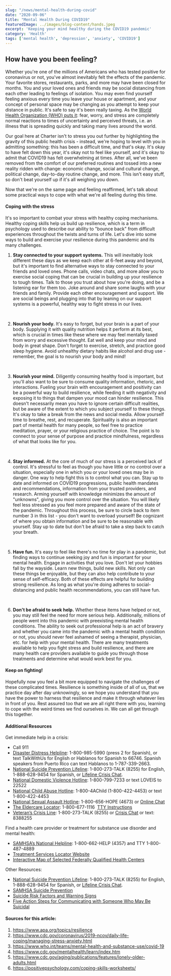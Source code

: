 ```yaml
---
slug: "/news/mental-health-during-covid"
date: "2020-09-06"
title: "Mental Health During COVID19"
featuredImage: ../images/blog-content/hands.jpeg
excerpt: 'Keeping your mind healthy during the COVID19 pandemic'
category: 'Health'
tags: ['mental health', 'depression', 'anxiety', 'COVID19']
---
```

## How have you been feeling? 
Whether you're one of the millions of Americans who has tested positive for coronavirus or not, you've almost inevitably felt the effects of the pandemic. Your favorite stores, restaurants, parks, and more may have been closed for months. You and your loved ones and friends may be social distancing from each other leading to feelings of isolation. You may even find yourself feeling anxious every time you leave your house or apartment, and your concept of personal space may be changing as you attempt to keep your distance in public. It's safe to say it's been really taxing. As the <a href='https://www.who.int/teams/mental-health-and-substance-use/covid-19' target='_blank' rel='noopenner noreferrer'>World Health Organization (WHO) puts it</a>: fear, worry, and stress are completely normal reactions to times of uncertainty and perceived threats, i.e. an illness that is spreading quickly and taking many lives around the world. 

Our goal here at Charter isn't to stress you out further by highlighting the gravity of this public health crisis - instead, we're hoping to level with you in admitting something: this has been a difficult time, and that's okay. It's okay to have felt down this year, it's okay not to feel like yourself, and it's okay to admit that COVID19 has felt overwhelming at times. After all, we've been removed from the comfort of our preferred routines and tossed into a new reality ridden with change: economic change, social and cultural change, political change, day-to-day routine change, and more. This isn't easy stuff, so don't beat yourself up if it's all weighing you down. 

Now that we're on the same page and feeling reaffirmed, let's talk about some practical ways to cope with what we're all feeling during this time. 

#### Coping with the stress
It's so important to combat your stress with healthy coping mechanisms. Healthy coping skills help us build up resilience, which is a term in psychology used to describe our ability to "bounce back" from difficult experiences throughout the twists and turns of life. Let's dive into some ways to build and exercise your resilience during this pandemic and its many challenges. 

1. **Stay connected to your support systems.** This will inevitably look different these days as we keep each other at 6-feet away and beyond, but it's important to find alternative ways to stay connected to your friends and loved ones. Phone calls, video chats, and more allow you to exercise social coping that can be crucial in building up your resilience to tough times. Talk to those you trust about how you're doing, and be a listening ear for them too. Joke around and share some laughs with your friends and family. Provide each other encouragement and support. We are social beings and plugging into that by leaning on our support systems is a powerful, healthy way to fight stress in our lives.  
<br/>

2. **Nourish your body.** It's easy to forget, but your brain is a part of your body. Supplying it with quality nutrition helps it perform at its best, which is crucial in times like these where we may feel mentally taxed from worry and excessive thought. Eat well and keep your mind and body in great shape. Don't forget to exercise, stretch, and practice good sleep hygiene. Avoid unhealthy dietary habits like alcohol and drug use - remember, the goal is to nourish your body and mind!  
<br/>

3. **Nourish your mind.** Diligently consuming healthy food is important, but you'll also want to be sure to consume quality information, rhetoric, and interactions. Fueling your brain with encouragement and positivity can be a powerful way to build resilience, while feeding it with negativity and exposing it to things that dampen your mood can hinder resilience. This doesn't necessarily mean you have to ignore certain difficult realities, but be aware of the extent to which you subject yourself to these things. It's okay to take a break from the news and social media. Allow yourself time to breathe, rest, and recuperate. Spirituality is also an important part of mental health for many people, so feel free to practice meditation, prayer, or your religious practice of choice. The point is to connect to your sense of purpose and practice mindfulness, regardless of what that looks like for you.  
<br/>

4. **Stay informed.** At the core of much of our stress is a perceived lack of control. It's stressful to feel as though you have little or no control over a situation, especially one in which you or your loved ones may be in danger. One way to help fight this is to control what you can. Stay up to date and informed on COVID19 progressions, public health mandates and recommendations, information from your trusted providers, and research. Arming yourself with knowledge minimizes the amount of "unknowns", giving you more control over the situation. You will likely feel less stressed as you feel more prepared and aware of the state of the pandemic. Throughout this process, be sure to circle back to item number 3 in this list - you don't want to overload yourself! Be cognizant of where you obtain information and be sure to be reasonable with yourself. Stay up to date but don't be afraid to take a step back to catch your breath.   
<br/>

5. **Have fun.** It's easy to feel like there's no time for play in a pandemic, but finding ways to continue seeking joy and fun is important for your mental health. Engage in activities that you love. Don't let your hobbies fall by the wayside. Learn new things, build new skills. Not only can these things be enjoyable, but they can also help contribute to your sense of self-efficacy. Both of these effects are helpful for building strong resilience. As long as what you're doing adheres to social-distancing and public health recommendations, you can still have fun.  
<br/>

6. **Don't be afraid to seek help.**  Whether these items have helped or not, you may still feel the need for more serious help. Additionally, millions of people went into this pandemic with preexisting mental health conditions. The ability to seek out professional help is an act of bravery and whether you came into the pandemic with a mental health condition or not, you should never feel ashamed of seeing a therapist, physician, etc. for help with your mental health. There are many treatments available to help you fight stress and build resilience, and there are many health care providers available to guide you through those treatments and determine what would work best for you. 


#### Keep on fighting! 
Hopefully now you feel a bit more equipped to navigate the challenges of these complicated times. Resilience is something inside of all of us, that we practice day after day unknowingly, so we hope you understand that you have the power to harness that resilience and make it through whatever lies in front of you. Rest assured too that we are all right there with you, learning to cope with the weird times we find ourselves in. We can all get through this together. 


#### Additional Resources
Get immediate help in a crisis: 

- Call 911
- <a href='https://www.samhsa.gov/disaster-preparedness' target='_blank' rel='noopenner noreferrer'>Disaster Distress Helpline</a>: 1-800-985-5990 (press 2 for Spanish), or text TalkWithUs for English or Hablanos for Spanish to 66746. Spanish speakers from Puerto Rico can text Hablanos to 1-787-339-2663.
- <a href='http://www.suicidepreventionlifeline.org/' target='_blank' rel='noopenner noreferrer'>National Suicide Prevention Lifeline</a>: 1-800-273-TALK (8255) for English, 1-888-628-9454 for Spanish, or <a href='http://www.suicidepreventionlifeline.org/GetHelp/LifelineChat.aspx' target='_blank' rel='noopenner noreferrer'>Lifeline Crisis Chat</a>.
- <a href='https://www.thehotline.org/' target='_blank' rel='noopenner noreferrer'>National Domestic Violence Hotline</a>: 1-800-799-7233 or text LOVEIS to 22522
- <a href='https://www.childhelp.org/hotline/' target='_blank' rel='noopenner noreferrer'>National Child Abuse Hotline</a>: 1-800-4AChild (1-800-422-4453) or text 1-800-422-4453
- <a href='https://rainn.org/' target='_blank' rel='noopenner noreferrer'>National Sexual Assault Hotline</a>: 1-800-656-HOPE (4673) or <a href='https://hotline.rainn.org/online' target='_blank' rel='noopenner noreferrer'>Online Chat</a>
- <a href='https://eldercare.acl.gov/Public/Index.aspx' target='_blank' rel='noopenner noreferrer'>The Eldercare Locator</a>: 1-800-677-1116  <a href='https://eldercare.acl.gov/Public/About/Contact_Info/Index.aspx' target='_blank' rel='noopenner noreferrer'>TTY Instructions</a>
- <a href='https://www.veteranscrisisline.net/' target='_blank' rel='noopenner noreferrer'>Veteran’s Crisis Line</a>: 1-800-273-TALK (8255) or <a href='https://www.veteranscrisisline.net/get-help/chat' target='_blank' rel='noopenner noreferrer'>Crisis Chat</a> or text: 8388255
	
Find a health care provider or treatment for substance use disorder and mental health: 

- <a href='https://www.samhsa.gov/find-help/national-helpline' target='_blank' rel='noopenner noreferrer'>SAMHSA’s National Helpline</a>: 1-800-662-HELP (4357) and TTY 1-800-487-4889
- <a href='https://findtreatment.samhsa.gov/' target='_blank' rel='noopenner noreferrer'>Treatment Services Locator Website</a>
- <a href='https://data.cms.gov/Government/Map-Selected-Federally-Qualified-Health-Center-FQH/hqut-bhwm' target='_blank' rel='noopenner noreferrer'>Interactive Map of Selected Federally Qualified Health Centers</a>
	
Other Resources:

- <a href='http://www.suicidepreventionlifeline.org/' target='_blank' rel='noopenner noreferrer'>National Suicide Prevention Lifeline</a>: 1-800-273-TALK (8255) for English, 1-888-628-9454 for Spanish, or <a href='http://www.suicidepreventionlifeline.org/GetHelp/LifelineChat.aspx' target='_blank' rel='noopenner noreferrer'>Lifeline Crisis Chat</a>.
- <a href='https://www.samhsa.gov/find-help/suicide-prevention' target='_blank' rel='noopenner noreferrer'>SAMHSA Suicide Prevention</a>
- <a href='https://afsp.org/risk-factors-and-warning-signs' target='_blank' rel='noopenner noreferrer'>Suicide Risk Factors and Warning Signs</a>
- <a href='https://www.bethe1to.com/bethe1to-steps-evidence/' target='_blank' rel='noopenner noreferrer'>Five Action Steps for Communicating with Someone Who May Be Suicidal</a>


#### Sources for this article:
1. https://www.apa.org/topics/resilience
2. https://www.cdc.gov/coronavirus/2019-ncov/daily-life-coping/managing-stress-anxiety.html
3. https://www.who.int/teams/mental-health-and-substance-use/covid-19
4. https://www.cdc.gov/mentalhealth/learn/index.htm
5. https://www.cdc.gov/aging/publications/features/lonely-older-adults.html
6. https://positivepsychology.com/coping-skills-worksheets/